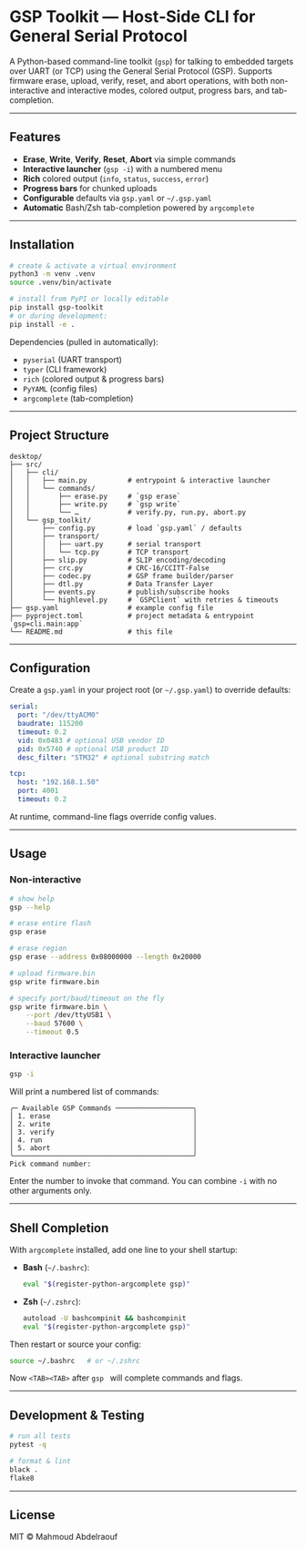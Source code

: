 # GSP Toolkit — Host‐Side CLI for General Serial Protocol

A Python-based command-line toolkit (`gsp`) for talking to embedded targets over UART (or TCP) using the General Serial Protocol (GSP). Supports firmware erase, upload, verify, reset, and abort operations, with both non-interactive and interactive modes, colored output, progress bars, and tab-completion.

---

## Features

- **Erase**, **Write**, **Verify**, **Reset**, **Abort** via simple commands
- **Interactive launcher** (`gsp -i`) with a numbered menu
- **Rich** colored output (`info`, `status`, `success`, `error`)
- **Progress bars** for chunked uploads
- **Configurable** defaults via `gsp.yaml` or `~/.gsp.yaml`
- **Automatic** Bash/Zsh tab-completion powered by `argcomplete`

---

## Installation

```bash
# create & activate a virtual environment
python3 -m venv .venv
source .venv/bin/activate

# install from PyPI or locally editable
pip install gsp-toolkit
# or during development:
pip install -e .
```

Dependencies (pulled in automatically):

- `pyserial` (UART transport)
- `typer` (CLI framework)
- `rich` (colored output & progress bars)
- `PyYAML` (config files)
- `argcomplete` (tab-completion)

---

## Project Structure

```
desktop/
├── src/
│   ├── cli/
│   │   ├── main.py          # entrypoint & interactive launcher
│   │   └── commands/
│   │       ├── erase.py     # `gsp erase`
│   │       ├── write.py     # `gsp write`
│   │       └── …            # verify.py, run.py, abort.py
│   └── gsp_toolkit/
│       ├── config.py        # load `gsp.yaml` / defaults
│       ├── transport/
│       │   ├── uart.py      # serial transport
│       │   └── tcp.py       # TCP transport
│       ├── slip.py          # SLIP encoding/decoding
│       ├── crc.py           # CRC-16/CCITT-False
│       ├── codec.py         # GSP frame builder/parser
│       ├── dtl.py           # Data Transfer Layer
│       ├── events.py        # publish/subscribe hooks
│       └── highlevel.py     # `GSPClient` with retries & timeouts
├── gsp.yaml                 # example config file
├── pyproject.toml           # project metadata & entrypoint `gsp=cli.main:app`
└── README.md                # this file
```

---

## Configuration

Create a `gsp.yaml` in your project root (or `~/.gsp.yaml`) to override defaults:

```yaml
serial:
  port: "/dev/ttyACM0"
  baudrate: 115200
  timeout: 0.2
  vid: 0x0483 # optional USB vendor ID
  pid: 0x5740 # optional USB product ID
  desc_filter: "STM32" # optional substring match

tcp:
  host: "192.168.1.50"
  port: 4001
  timeout: 0.2
```

At runtime, command-line flags override config values.

---

## Usage

### Non-interactive

```bash
# show help
gsp --help

# erase entire flash
gsp erase

# erase region
gsp erase --address 0x08000000 --length 0x20000

# upload firmware.bin
gsp write firmware.bin

# specify port/baud/timeout on the fly
gsp write firmware.bin \
    --port /dev/ttyUSB1 \
    --baud 57600 \
    --timeout 0.5
```

### Interactive launcher

```bash
gsp -i
```

Will print a numbered list of commands:

```
╭─ Available GSP Commands ───────────────────╮
│ 1. erase                                   │
│ 2. write                                   │
│ 3. verify                                  │
│ 4. run                                     │
│ 5. abort                                   │
╰────────────────────────────────────────────╯
Pick command number:
```

Enter the number to invoke that command. You can combine `-i` with no other arguments only.

---

## Shell Completion

With `argcomplete` installed, add one line to your shell startup:

- **Bash** (`~/.bashrc`):

  ```bash
  eval "$(register-python-argcomplete gsp)"
  ```

- **Zsh** (`~/.zshrc`):

  ```bash
  autoload -U bashcompinit && bashcompinit
  eval "$(register-python-argcomplete gsp)"
  ```

Then restart or source your config:

```bash
source ~/.bashrc   # or ~/.zshrc
```

Now `<TAB><TAB>` after `gsp ` will complete commands and flags.

---

## Development & Testing

```bash
# run all tests
pytest -q

# format & lint
black .
flake8
```

---

## License

MIT © Mahmoud Abdelraouf
